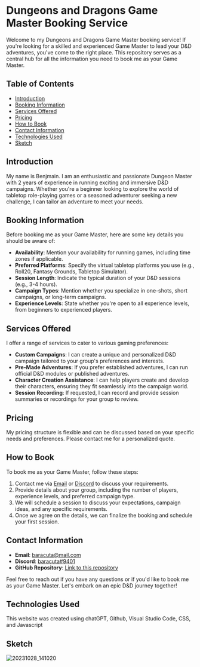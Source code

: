 # Dungeons and Dragons Game Master Booking Service

Welcome to my Dungeons and Dragons Game Master booking service! If you're looking for a skilled and experienced Game Master to lead your D&D adventures, you've come to the right place. This repository serves as a central hub for all the information you need to book me as your Game Master.

## Table of Contents
- [Introduction](#introduction)
- [Booking Information](#booking-information)
- [Services Offered](#services-offered)
- [Pricing](#pricing)
- [How to Book](#how-to-book)
- [Contact Information](#contact-information)
- [Technologies Used](#technologies-used)
- [Sketch](#sketch)

## Introduction

My name is Benjmain. I am an enthusiastic and passionate Dungeon Master with 2 years of experience in running exciting and immersive D&D campaigns. Whether you're a beginner looking to explore the world of tabletop role-playing games or a seasoned adventurer seeking a new challenge, I can tailor an adventure to meet your needs.

## Booking Information

Before booking me as your Game Master, here are some key details you should be aware of:

- **Availability**: Mention your availability for running games, including time zones if applicable.
- **Preferred Platforms**: Specify the virtual tabletop platforms you use (e.g., Roll20, Fantasy Grounds, Tabletop Simulator).
- **Session Length**: Indicate the typical duration of your D&D sessions (e.g., 3-4 hours).
- **Campaign Types**: Mention whether you specialize in one-shots, short campaigns, or long-term campaigns.
- **Experience Levels**: State whether you're open to all experience levels, from beginners to experienced players.

## Services Offered

I offer a range of services to cater to various gaming preferences:

- **Custom Campaigns**: I can create a unique and personalized D&D campaign tailored to your group's preferences and interests.
- **Pre-Made Adventures**: If you prefer established adventures, I can run official D&D modules or published adventures.
- **Character Creation Assistance**: I can help players create and develop their characters, ensuring they fit seamlessly into the campaign world.
- **Session Recording**: If requested, I can record and provide session summaries or recordings for your group to review.

## Pricing

My pricing structure is flexible and can be discussed based on your specific needs and preferences. Please contact me for a personalized quote.

## How to Book

To book me as your Game Master, follow these steps:

1. Contact me via [Email](mailto:baracuta@mail.com) or [Discord](https://discord.com/baracuta) to discuss your requirements.
2. Provide details about your group, including the number of players, experience levels, and preferred campaign type.
3. We will schedule a session to discuss your expectations, campaign ideas, and any specific requirements.
4. Once we agree on the details, we can finalize the booking and schedule your first session.

## Contact Information

- **Email**: [baracuta@mail.com](mailto:baracuta@mail.com)
- **Discord**: [baracuta#9401](https://discord.com/baracuta)
- **GitHub Repository**: [Link to this repository](https://github.com/your-username/dnd-gamemaster-booking)

Feel free to reach out if you have any questions or if you'd like to book me as your Game Master. Let's embark on an epic D&D journey together!

## Technologies Used
This website was created using chatGPT, Github, Visual Studio Code, CSS, and Javascript

## Sketch
![20231028_141020](https://github.com/Baracuta/My-first-web-Project/assets/136645536/82bff0b2-ce6d-422e-8ffe-e9b493a87b77)

